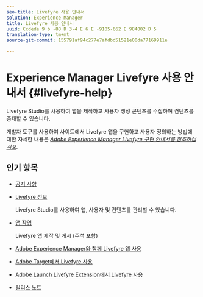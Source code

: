 ```yaml
---
seo-title: Livefyre 사용 안내서
solution: Experience Manager
title: Livefyre 사용 안내서
uuid: Ccdede 9 b -88 D 3-4 E 6 E -9105-662 E 984002 D 5
translation-type: tm+mt
source-git-commit: 155791af94c277e7afdbd51521e00da77169911e

---
```



# Experience Manager Livefyre 사용 안내서 {#livefyre-help}

Livefyre Studio를 사용하여 앱을 제작하고 사용자 생성 콘텐츠를 수집하며 컨텐츠를 중재할 수 있습니다.

개발자 도구를 사용하여 사이트에서 Livefyre 앱을 구현하고 사용자 정의하는 방법에 대한 자세한 내용은 [*Adobe Experience Manager Livefyre 구현 안내서를 참조하십시오*](/help/implementation/home.md).

## 인기 항목

* [공지 사항](c-anouncements.md#c_anouncements)

* [Livefyre 정보](c-product.md#c_product)

   Livefyre Studio를 사용하여 앱, 사용자 및 컨텐츠를 관리할 수 있습니다.

* [앱 작업](c-about-apps/c-about-apps.md#c_about_apps)

   Livefyre 앱 제작 및 게시 (주석 포함)

* [Adobe Experience Manager와 함께 Livefyre 앱 사용](https://helpx.adobe.com/experience-manager/6-4/sites/administering/using/livefyre.html)


* [Adobe Target에서 Livefyre 사용](/help/using/c-library/livefyre-target.md)

* [Adobe Launch Livefyre Extension에서 Livefyre 사용](https://docs.adobelaunch.com/extension-reference/web/adobe-livefyre-extension)

* [릴리스 노트](c-rn/c-rn.md#c_rn)

